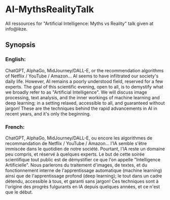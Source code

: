 # AI-MythsRealityTalk

All ressources for "Artificial Intelligence: Myths vs Reality" talk given at info@lèze.

## Synopsis
### English:
ChatGPT, AlphaGo, MidJourney/DALL-E, or the recommendation algorithms of Netflix / YouTube / Amazon... AI seems to have infiltrated our society's daily life.
However, AI remains a poorly understood field, reserved for a few experts.
The goal of this scientific evening, open to all, is to demystify what we broadly refer to as "Artificial Intelligence".
We will discuss image processing, text analysis, and the inner workings of machine learning and deep learning; in a setting relaxed, accessible to all, and guaranteed without jargon!
These are the techniques behind the rapid advancements in AI in recent years, and it's only the beginning.

### French:
ChatGPT, AlphaGo, MidJourney/DALL-E, ou encore les algorithmes de recommandation de Netflix / YouTube / Amazon... l'IA semble s'être immiscée dans le quotidien de notre société.
Pourtant, l'IA reste un domaine peu compris, et réservé à quelques experts.
Le but de cette soirée scientifique tout public est de démystifier ce que l'on appelle "Intelligence Artificielle".
Nous parlerons du traitement d'images, de textes, et du fonctionnement interne de l'apprentissage automatique (machine learning) ainsi que de l'apprentissage profond (deep learning); le tout dans un cadre détendu, accessible à tous, et garanti sans jargon!
Ces techniques sont à l'origine des progrès fulgurants en IA depuis quelques années, et ce n'est que le début.
